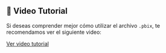 ## 🎥 Video Tutorial

Si deseas comprender mejor cómo utilizar el archivo `.pbix`, te recomendamos ver el siguiente video:

[Ver video tutorial](https://drive.google.com/file/d/1-aMqveLfFXRjamVloFz3F-rP4rz6M-ua/view?usp=drive_link)

